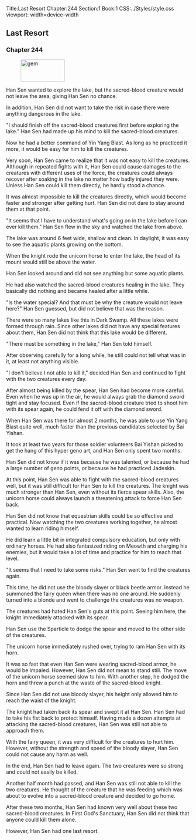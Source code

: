 Title:Last Resort 
Chapter:244 
Section:1 
Book:1 
CSS:../Styles/style.css 
viewport: width=device-width
  
## Last Resort
### Chapter 244
  
<figure>
	<img src="../Images/gem.gif" alt="gem" id="gem" width="120" height="60" />
</figure>
  

  
Han Sen wanted to explore the lake, but the sacred-blood creature would not leave the area, giving Han Sen no chance.

In addition, Han Sen did not want to take the risk in case there were anything dangerous in the lake.

"I should finish off the sacred-blood creatures first before exploring the lake." Han Sen had made up his mind to kill the sacred-blood creatures.

Now he had a better command of Yin Yang Blast. As long as he practiced it more, it would be easy for him to kill the creatures.

Very soon, Han Sen came to realize that it was not easy to kill the creatures. Although in repeated fights with it, Han Sen could cause damages to the creatures with different uses of the force, the creatures could always recover after soaking in the lake no matter how badly injured they were. Unless Han Sen could kill them directly, he hardly stood a chance.

It was almost impossible to kill the creatures directly, which would become faster and stronger after getting hurt. Han Sen did not dare to stay around them at that point.

"It seems that I have to understand what's going on in the lake before I can ever kill them." Han Sen flew in the sky and watched the lake from above.

The lake was around 6 feet wide, shallow and clean. In daylight, it was easy to see the aquatic plants growing on the bottom.

When the knight rode the unicorn horse to enter the lake, the head of its mount would still be above the water.

Han Sen looked around and did not see anything but some aquatic plants.

He had also watched the sacred-blood creatures healing in the lake. They basically did nothing and became healed after a little while.

"Is the water special? And that must be why the creature would not leave here?" Han Sen guessed, but did not believe that was the reason.

There were so many lakes like this in Dark Swamp. All these lakes were formed through rain. Since other lakes did not have any special features about them, Han Sen did not think that this lake would be different.

"There must be something in the lake," Han Sen told himself.

After observing carefully for a long while, he still could not tell what was in it, at least not anything visible.

"I don't believe I not able to kill it," decided Han Sen and continued to fight with the two creatures every day.

After almost being killed by the spear, Han Sen had become more careful. Even when he was up in the air, he would always grab the diamond sword tight and stay focused. Even if the sacred-blood creature tried to shoot him with its spear again, he could fend it off with the diamond sword.

When Han Sen was there for almost 2 months, he was able to use Yin Yang Blast quite well, much faster than the previous candidates selected by Bai Yishan.

It took at least two years for those soldier volunteers Bai Yishan picked to get the hang of this hyper geno art, and Han Sen only spent two months.

Han Sen did not know if it was because he was talented, or because he had a large number of geno points, or because he had practiced Jadeskin.

At this point, Han Sen was able to fight with the sacred-blood creatures well, but it was still difficult for Han Sen to kill the creatures. The knight was much stronger than Han Sen, even without its fierce spear skills. Also, the unicorn horse could always launch a threatening attack to force Han Sen back.

Han Sen did not know that equestrian skills could be so effective and practical. Now watching the two creatures working together, he almost wanted to learn riding himself.

He did learn a little bit in integrated compulsory education, but only with ordinary horses. He had also fantasized riding on Meowth and charging his enemies, but it would take a lot of time and practice for him to reach that level.

"It seems that I need to take some risks." Han Sen went to find the creatures again.

This time, he did not use the bloody slayer or black beetle armor. Instead he summoned the fairy queen when there was no one around. He suddenly turned into a blonde and went to challenge the creatures was no weapon.

The creatures had hated Han Sen's guts at this point. Seeing him here, the knight immediately attacked with its spear.

Han Sen use the Sparticle to dodge the spear and moved to the other side of the creatures.

The unicorn horse immediately rushed over, trying to ram Han Sen with its horn.

It was so fast that even Han Sen were wearing sacred-blood armor, he would be impaled. However, Han Sen did not mean to stand still. The move of the unicorn horse seemed slow to him. With another step, he dodged the horn and threw a punch at the waste of the sacred-blood knight.

Since Han Sen did not use bloody slayer, his height only allowed him to reach the waist of the knight.

The knight had taken back its spear and swept it at Han Sen. Han Sen had to take his fist back to protect himself. Having made a dozen attempts at attacking the sacred-blood creatures, Han Sen was still not able to approach them.

With the fairy queen, it was very difficult for the creatures to hurt him. However, without the strength and speed of the bloody slayer, Han Sen could not cause any harm as well.

In the end, Han Sen had to leave again. The two creatures were so strong and could not easily be killed.

Another half month had passed, and Han Sen was still not able to kill the two creatures. He thought of the creature that he was feeding which was about to evolve into a sacred-blood creature and decided to go home.

After these two months, Han Sen had known very well about these two sacred-blood creatures. In First God's Sanctuary, Han Sen did not think that anyone could kill them alone.

However, Han Sen had one last resort.